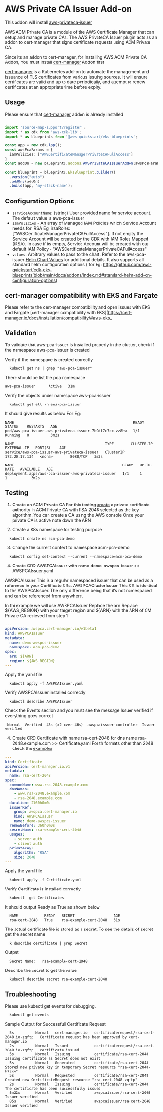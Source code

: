 # AWS Private CA Issuer Add-on
This addon will install [aws-privateca-issuer](https://github.com/cert-manager/aws-privateca-issuer/)

AWS ACM Private CA is a module of the AWS Certificate Manager that can setup and manage private CAs.
The AWS PrivateCA Issuer plugin acts as an addon to cert-manager that signs certificate requests using ACM Private CA.

Since its an addon to cert-manager, for Installing AWS ACM Private CA Addon, You must install [cert-manager](https://github.com/aws-quickstart/cdk-eks-blueprints/blob/main/docs/addons/cert-manager.md) Addon first

[cert-manager](https://github.com/aws-quickstart/cdk-eks-blueprints/blob/main/docs/addons/cert-manager.md) is a Kubernetes add-on to automate the management and issuance of TLS certificates from various issuing sources. It will ensure certificates are valid and up to date periodically, and attempt to renew certificates at an appropriate time before expiry.
## Usage
Please ensure that [cert-manager](https://github.com/aws-quickstart/cdk-eks-blueprints/blob/main/docs/addons/cert-manager.md) addon is already installed

```typescript

import 'source-map-support/register';
import * as cdk from 'aws-cdk-lib';
import * as blueprints from '@aws-quickstart/eks-blueprints';

const app = new cdk.App();
const awsPcaParams = {
  iamPolicies: ["AWSCertificateManagerPrivateCAFullAccess"]
}
const addOn = new blueprints.addons.AWSPrivateCAIssuerAddon(awsPcaParams)

const blueprint = blueprints.EksBlueprint.builder()
  .version("auto")
  .addOns(addOn)
  .build(app, 'my-stack-name');
```

## Configuration Options

- `serviceAccountName`: (string) User provided name for service account. The default value is aws-pca-issuer
- `iamPolicies` - An array of Managed IAM Policies which Service Account needs for IRSA Eg: irsaRoles:["AWSCertificateManagerPrivateCAFullAccess"]. If not empty the Service Account will be created by the CDK with IAM Roles Mapped (IRSA). In case if its empty,  Service Account will be created with out default IAM Policy - "AWSCertificateManagerPrivateCAFullAccess"
- `values`: Arbitrary values to pass to the chart. Refer to the aws-pca-issuer [Helm Chart Values](https://github.com/cert-manager/aws-privateca-issuer/blob/main/charts/aws-pca-issuer/values.yaml) for additional details. It also supports all standard helm configuration options ( for Eg: https://github.com/aws-quickstart/cdk-eks-blueprints/blob/main/docs/addons/index.md#standard-helm-add-on-configuration-options)

## cert-manager compatibility with EKS and Fargate
Please refer to the cert-manager compatibility and open issues with EKS and Fargate
[cert-manager compatibility with EKS](https://cert-manager.io/docs/installation/compatibility/#aws-eks_

## Validation

To validate that aws-pca-issuer is installed properly in the cluster, check if the namespace aws-pca-issuer is created 

Verify if the namespace is created correctly
```shell
  kubectl get ns | grep "aws-pca-issuer"
```
There should be list the pca namespace
```shell
aws-pca-issuer      Active   31m
```
Verify the objects under namespace aws-pca-issuer 
```shell
  kubectl get all -n aws-pca-issuer 
```
It should give results as below
For Eg:
```shell
NAME                                                       READY   STATUS    RESTARTS   AGE
pod/aws-pca-issuer-aws-privateca-issuer-7b9df7c7cc-vz8hw   1/1     Running   0          3m2s

NAME                                          TYPE        CLUSTER-IP      EXTERNAL-IP   PORT(S)    AGE
service/aws-pca-issuer-aws-privateca-issuer   ClusterIP   172.20.17.134   <none>        8080/TCP   3m3s

NAME                                                  READY   UP-TO-DATE   AVAILABLE   AGE
deployment.apps/aws-pca-issuer-aws-privateca-issuer   1/1     1            1           3m2s
```


## Testing

1) Create an ACM Private CA
For this testing [create](https://docs.aws.amazon.com/acm-pca/latest/userguide/PcaCreateCa.html#CA-procedures) a private certificate authority in ACM Private CA with RSA 2048 selected as the key algorithm. You can create a CA using the AWS console
Once your private CA is active note down the ARN

2) Create a K8s namespace for testing purpose
```shell
  kubectl create ns acm-pca-demo
```
3) Change the current context to namespace acm-pca-demo
```shell
  kubectl config set-context --current --namespace=acm-pca-demo
```
4) Create CRD AWSPCAIssuer with name demo-awspcs-issuer  >> AWSPCAIssuer.yaml

AWSPCAIssuer
This is a regular namespaced issuer that can be used as a reference in your Certificate CRs.
AWSPCAClusterIssuer
This CR is identical to the AWSPCAIssuer. The only difference being that it’s not namespaced and can be referenced from anywhere.

In thi example we will use  AWSPCAIssuer
Replace the arn
Replace ${AWS_REGION} with your target region and ${ARN} with the ARN of CM Private CA recieved from step 1
```yaml
---
apiVersion: awspca.cert-manager.io/v1beta1
kind: AWSPCAIssuer
metadata:
  name: demo-awspcs-issuer
  namespace: acm-pca-demo
spec:
  arn: ${ARN}
  region: ${AWS_REGION}
---
```
Apply the yaml file
```shell
  kubectl apply -f AWSPCAIssuer.yaml
```
Verify AWSPCAIssuer installed correctly
```shell
  kubectl describe AWSPCAIssuer 
```
Check the Events section and you must see the message Issuer verified if everything goes correct
```shell
 Normal  Verified  46s (x2 over 46s)  awspcaissuer-controller  Issuer verified
```
4) Create CRD Certificate with name rsa-cert-2048 for dns name rsa-2048.example.com  >> Certificate.yaml
For th formats other than 2048 check the [examples](https://github.com/cert-manager/aws-privateca-issuer/tree/main/config/examples/certificates)
```yaml
---
kind: Certificate
apiVersion: cert-manager.io/v1
metadata:
  name: rsa-cert-2048
spec:
  commonName: www.rsa-2048.example.com
  dnsNames:
    - www.rsa-2048.example.com
    - rsa-2048.example.com
  duration: 2160h0m0s
  issuerRef:
    group: awspca.cert-manager.io
    kind: AWSPCAIssuer
    name: demo-awspcs-issuer
  renewBefore: 360h0m0s
  secretName: rsa-example-cert-2048
  usages:
    - server auth
    - client auth
  privateKey:
    algorithm: "RSA"
    size: 2048
---
```
Apply the yaml file
```shell
  kubectl apply -f Certificate.yaml
```
Verify Certificate is installed correctly
```shell
  kubectl  get Certificates
```
It should output Ready as True as shown below
```shell
  NAME            READY   SECRET                  AGE
  rsa-cert-2048   True    rsa-example-cert-2048   31s
```
The actual certificate file is stored as a secret. To see the details of secret get the secret name
```shell
  k describe certificate | grep Secret
```
Output
```shell
  Secret Name:   rsa-example-cert-2048
```
Describe the secret to get the value
```shell
  kubectl describe secret rsa-example-cert-2048
```

## Troubleshooting
Please use kubectl get events for debugging. 
```shell
  kubectl get events  
```
Sample Output for Successfull Certificate Request
```shell
  5s          Normal   cert-manager.io   certificaterequest/rsa-cert-2048.io-zqftp   Certificate request has been approved by cert-manager.io
  2s          Normal   Issued            certificaterequest/rsa-cert-2048.io-zqftp   certificate issued
  5s          Normal   Issuing           certificate/rsa-cert-2048                Issuing certificate as Secret does not exist
  5s          Normal   Generated         certificate/rsa-cert-2048               Stored new private key in temporary Secret resource "rsa-cert-2048-k7zxv"
  5s          Normal   Requested         certificate/rsa-cert-2048                Created new CertificateRequest resource "rsa-cert-2048-zqftp"
  2s          Normal   Issuing           certificate/rsa-cert-2048                The certificate has been successfully issued
  8m22s       Normal   Verified          awspcaissuer/rsa-cert-2048               Issuer verified
  85s         Normal   Verified          awspcaissuer/rsa-cert-2048               Issuer verified
```
